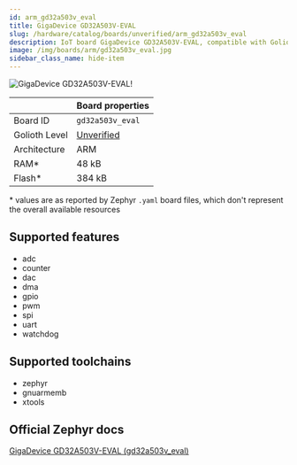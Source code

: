```yaml
---
id: arm_gd32a503v_eval
title: GigaDevice GD32A503V-EVAL
slug: /hardware/catalog/boards/unverified/arm_gd32a503v_eval
description: IoT board GigaDevice GD32A503V-EVAL, compatible with Golioth at unverified level.
image: /img/boards/arm/gd32a503v_eval.jpg
sidebar_class_name: hide-item
---
```


[//]: # (This is an auto-generated file, do not edit! Changes to it will be lost upon re-generation)

![GigaDevice GD32A503V-EVAL!](/img/boards/arm/gd32a503v_eval.jpg "GigaDevice GD32A503V-EVAL")

|                | Board properties     |
| -------------  | -------------------- |
| Board ID       | `gd32a503v_eval` |
| Golioth Level  | [Unverified](/hardware#unverified-boards) |
| Architecture   | ARM |
| RAM*           | 48 kB |
| Flash*         | 384 kB |

\* values are as reported by Zephyr `.yaml` board files, which don't represent the overall available resources



## Supported features

* adc
* counter
* dac
* dma
* gpio
* pwm
* spi
* uart
* watchdog

## Supported toolchains

* zephyr
* gnuarmemb
* xtools

## Official Zephyr docs

[GigaDevice GD32A503V-EVAL (gd32a503v_eval)](https://docs.zephyrproject.org/latest/boards/arm/gd32a503v_eval/doc/index.html)
